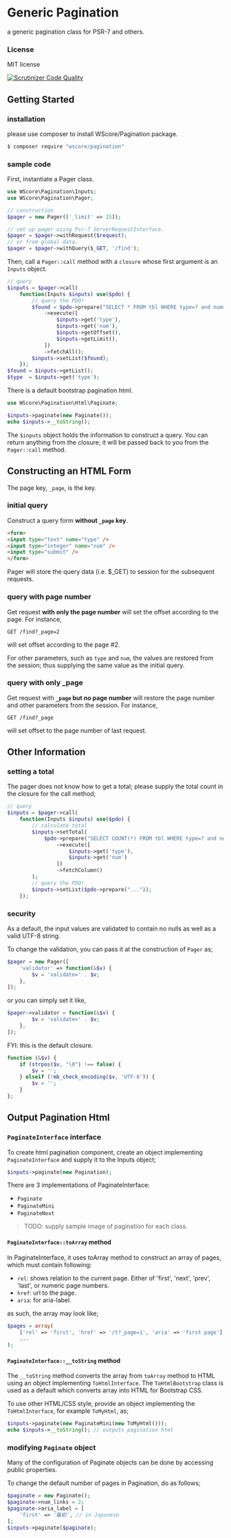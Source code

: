 Generic Pagination
================

a generic pagination class for PSR-7 and others. 

### License

MIT license

[![Scrutinizer Code Quality](https://scrutinizer-ci.com/g/WScore/Pagination/badges/quality-score.png?b=master)](https://scrutinizer-ci.com/g/WScore/Pagination/?branch=master)

Getting Started
----

### installation

please use composer to install WScore/Pagination package. 

```sh
$ composer require "wscore/pagination"
```


### sample code

First, instantiate a Pager class. 

```php
use WScore\Pagination\Inputs;
use WScore\Pagination\Pager;

// construction
$pager = new Pager(['_limit' => 15]);

// set up pager using Psr-7 ServerRequestInterface.
$pager = $pager->withRequest($request);
// or from global data. 
$pager = $pager->withQuery($_GET, '/find');
```

Then, call a `Pager::call` method with a `closure` whose first argument is an `Inputs` object. 

```php
// query 
$inputs = $pager->call(
    function(Inputs $inputs) use($pdo) {
        // query the PDO!
        $found = $pdo->prepare("SELECT * FROM tbl WHERE type=? and num>? OFFSET ? LIMIT ?")
            ->execute([
                $inputs->get('type'),
                $inputs->get('num'),
                $inputs->getOffset(),
                $inputs->getLimit(),
            ])
            ->fetchAll();
        $inputs->setList($found);
    });
$found = $inputs->getList();
$type  = $inputs->get('type');
```

There is a default bootstrap pagination html. 

```php
use WScore\Pagination\Html\Paginate;

$inputs->paginate(new Paginate());
echo $inputs->__toString();
```

The `$inputs` object holds the information to construct a query. You can return anything from the closure; it will be passed back to you from the `Pager::call` method. 


Constructing an HTML Form
-----

The page key, `_page`, is the key. 

### initial query

Construct a query form **without `_page` key**. 

```html
<form>
<input type="text" name="type" />
<input type="integer" name="num" />
<input type="submit" />
</form>
```

Pager will store the query data (i.e. $_GET) to session for the subsequent requests. 

### query with page number 

Get request **with only the page number** will set the offset according to the page. For instance, 

```
GET /find?_page=2
```

will set offset according to the page #2. 

For other parameters, such as `type` and `num`, the values are restored from the session; thus supplying the same value as the initial query. 

### query with only _page

Get request with **`_page` but no page number** will restore the page number and other parameters from the session. For instance, 

```
GET /find?_page
```

will set offset to the page number of last request. 

Other Information
-----

### setting a total

The pager does not know how to get a total; please supply the total count in the closure for the call method; 

```php
// query 
$inputs = $pager->call(
    function(Inputs $inputs) use($pdo) {
        // calculate total
        $inputs->setTotal(
            $pdo->prepare("SELECT COUNT(*) FROM tbl WHERE type=? and num>? ")
                ->execute([
                    $inputs->get('type'),
                    $inputs->get('num')
                ])
                ->fetchColumn()
        );
        // query the PDO!
        $inputs->setList($pdo->prepare("..."));
    });
```

### security

As a default, the input values are validated to contain no nulls as well as a valid UTF-8 string. 

To change the validation, you can pass it at the construction of `Pager` as;

```php
$pager = new Pager([
    'validator' => function(&$v) {
        $v = 'validate=' . $v;
    },
]);
```

or you can simply set it like,

```php
$pager->validator = function(&$v) {
        $v = 'validate=' . $v;
    },
]);
```

FYI: this is the default closure. 

```php
function (&$v) {
    if (strpos($v, "\0") !== false) {
        $v = '';
    } elseif (!mb_check_encoding($v, 'UTF-8')) {
        $v = '';
    }
};
```

Output Pagination Html
----

### `PaginateInterface` interface

To create html pagination component, create an object implementing `PaginateInterface` and supply it to the Inputs object;

```php
$inputs->paginate(new Pagination);
```

There are 3 implementations of PaginateInterface:

*   `Paginate`
*   `PaginateMini`
*   `PaginateNext`

> TODO: supply sample image of pagination for each class.

#### `PaginateInterface::toArray` method

In PaginateInterface, it uses toArray method to construct an array of pages, which must contain following:

*   `rel`: shows relation to the current page. Either of 'first', 'next', 'prev', 'last', or numeric page numbers. 
*   `href`: url to the page. 
*   `aria`: for aria-label.

as such, the array may look like;

```php
$pages = array(
    ['rel' => 'first', 'href' => '/t?_page=1', 'aria' => 'first page'],
    ...
);
```

#### `PaginateInterface::__toString` method

The `__toString` method converts the array from `toArray` method to HTML using an object implementing `ToHtmlInterface`. The `ToHtmlBootstrap` class is used as a default which converts array into HTML for Bootstrap CSS. 

To use other HTML/CSS style, provide an object implementing the `ToHtmlInterface`, for example `ToMyHtml`, as;


```php
$inputs->paginate(new PaginateMini(new ToMyHtml()));
echo $inputs->__toString(); // outputs pagination html
```

### modifying `Paginate` object

Many of the configuration of Paginate objects can be done by accessing public properties. 

To change the default number of pages in Pagination, do as follows; 

```php
$paginate = new Paginate();
$paginate->num_links = 2;
$paginate->aria_label = [
    'first' => '最初', // in Japanese
];
$inputs->paginate($paginate);
```